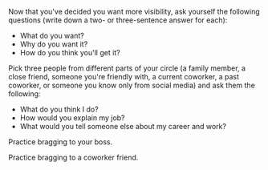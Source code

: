 Now that you've decided you want more visibility, ask yourself the following questions (write down a two- or three-sentence answer for each): 
- What do you want?
- Why do you want it? 
- How do you think you'll get it? 


Pick three people from different parts of your circle (a family member, a close friend, someone you're friendly with, a current coworker, a past coworker, or someone you know only from social media) and ask them the following: 
- What do you think I do? 
- How would you explain my job? 
- What would you tell someone else about my career and work?

Practice bragging to your boss.

Practice bragging to a coworker friend. 
